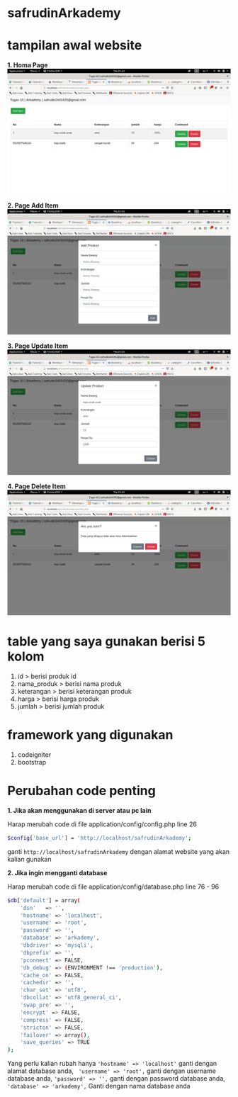 # safrudinArkademy

# tampilan awal website

**1. Homa Page**
<img src='documentasi/pageHome.png'>

**2. Page Add Item**
<img src='documentasi/pageAdd.png'>

**3. Page Update Item**
<img src='documentasi/pageUpdate.png'>

**4. Page Delete Item**
<img src='documentasi/pageDelete.png'>

# table yang saya gunakan berisi 5 kolom
1. id > berisi produk id
2. nama_produk > berisi nama produk
3. keterangan > berisi keterangan produk
4. harga > berisi harga produk
5. jumlah > berisi jumlah produk

# framework yang digunakan
1. codeigniter
2. bootstrap

# Perubahan code penting

**1. Jika akan menggunakan di server atau pc lain**

Harap merubah code di file application/config/config.php line 26
```bash
$config['base_url'] = 'http://localhost/safrudinArkademy';
```

ganti ```http://localhost/safrudinArkademy``` dengan alamat website yang akan kalian gunakan

**2. Jika ingin mengganti database**

Harap merubah code di file application/config/database.php line 76 - 96
```bash
$db['default'] = array(
	'dsn'	=> '',
	'hostname' => 'localhost',
	'username' => 'root',
	'password' => '',
	'database' => 'arkademy',
	'dbdriver' => 'mysqli',
	'dbprefix' => '',
	'pconnect' => FALSE,
	'db_debug' => (ENVIRONMENT !== 'production'),
	'cache_on' => FALSE,
	'cachedir' => '',
	'char_set' => 'utf8',
	'dbcollat' => 'utf8_general_ci',
	'swap_pre' => '',
	'encrypt' => FALSE,
	'compress' => FALSE,
	'stricton' => FALSE,
	'failover' => array(),
	'save_queries' => TRUE
);
```
Yang perlu kalian rubah hanya ``` 'hostname' => 'localhost' ``` ganti dengan alamat database anda, ``` 'username' => 'root',``` 
ganti dengan username database anda, ``` 'password' => '', ``` ganti dengan password database anda, ``` 'database' => 'arkademy', ```
 Ganti dengan nama database anda
